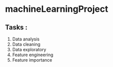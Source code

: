 # machineLearningProject

 ## Tasks :
 
 1. Data analysis
 2. Data cleaning
 3. Data exploratory
 4. Feature engineering
 5. Feature importance
 
